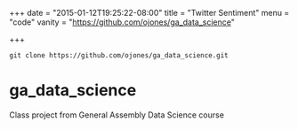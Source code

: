 +++
date = "2015-01-12T19:25:22-08:00"
title = "Twitter Sentiment"
menu = "code"
vanity = "https://github.com/ojones/ga_data_science"

+++

```
git clone https://github.com/ojones/ga_data_science.git
```

# ga_data_science

Class project from General Assembly Data Science course